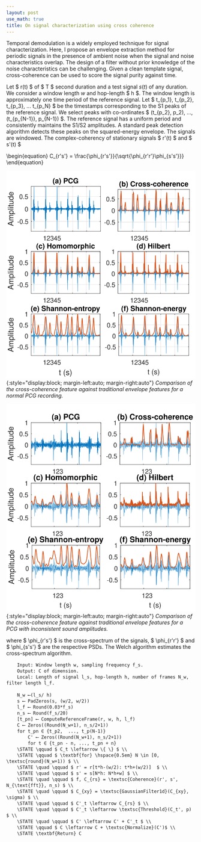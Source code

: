 ```yaml
---
layout: post
use_math: true
title: On signal characterization using cross coherence
---
```


Temporal demodulation is a widely employed technique for signal characterization. Here, I propose an envelope extraction method for periodic signals in the presence of ambient noise when the signal and noise characteristics overlap. The design of a filter without prior knowledge of the noise characteristics can be challenging. Given a clean template signal, cross-coherence can be used to score the signal purity against time.

Let $ r(t) $ of $ T $ second duration and a test signal $s(t)$ of any duration. We consider a window length $w$ and hop-length $ h $. The window length is approximately one time period of the reference signal. Let $ t_{p_1}, t_{p_2}, t_{p_3}, ...  t_{p_N} $ be the timestamps corresponding to the S1 peaks of the reference signal. We select peaks with co-ordinates $ (t_{p_2}, p_2), ..., (t_{p_{N-1}}, p_{N-1}) $. The reference signal has a uniform period and consistently maintains the S1/S2 amplitudes. A standard peak detection algorithm detects these peaks on the squared-energy envelope. The signals are windowed. The complex-coherency of stationary signals $ r'(t) $ and $ s'(t) $

\begin{equation}
C_{r's'} = \frac{\phi_{r's'}}{\sqrt{\phi_{r'r'}\phi_{s's'}}}
\end{equation}

![Image](/assets/Envelope_comparisions.svg){:style="display:block; margin-left:auto; margin-right:auto"}
*Comparison of the cross-coherence feature against traditional envelope features for a normal PCG recording.*

![Image](/assets/Envelope_comparisions_408.svg){:style="display:block; margin-left:auto; margin-right:auto"}
*Comparison of the cross-coherence feature against traditional envelope features for a PCG with inconsistent sound amplitudes.*

where  $ \phi_{r's'} $ is the cross-spectrum of the signals, $ \phi_{r'r'} $ and $ \phi_{s's'} $ are the respective PSDs. The Welch algorithm estimates the cross-spectrum algorithm. 

```
    Input: Window length w, sampling frequency f_s.
    Output: C of dimension.
    Local: Length of signal l_s, hop-length h, number of frames N_w, filter length l_f.

    N_w ⟵(l_s/ h)
    s ⟵ PadZeros(s, (w/2, w/2))
    l_f ⟵ Round(0.03*f_s)
    n_s ⟵ Round(f_s/20)
    [t_pn] ⟵ ComputeReferenceFrame(r, w, h, l_f)
    C ⟵ Zeros((Round(N_w+1), n_s/2+1))
    for t_pn ∈ {t_p2,  ..., t_p(N-1)} 
        C' ⟵ Zeros((Round(N_w+1), n_s/2+1))
        for t ∈ {t_pn - n, ..., t_pn + n}
    \STATE \qquad $ C_t \leftarrow \{ \} $ \\
    \STATE \qquad $ \textbf{for} \hspace{0.5em} N \in [0, \textsc{round}(N_w+1)) $ \\
    \STATE \quad \qquad $ r' = r[t*h-(w/2): t*h+(w/2)]  $ \\
    \STATE \quad \qquad $ s' = s[N*h: N*h+w] $ \\
    \STATE \quad \qquad $ f, C_{rs} = \textsc{Coherence}(r', s', N_{\text{fft}}, n_s) $ \\
    \STATE \quad \qquad $ C_{xy} = \textsc{GaussianFilter1d}(C_{xy}, \sigma) $ \\
    \STATE \quad \qquad $ C'_t \leftarrow C_{rs} $ \\
    \STATE \quad \qquad $ C'_t \leftarrow \textsc{Threshold}(C_t', p) $ \\
    \STATE \quad \qquad $ C' \leftarrow C' + C'_t $ \\
    \STATE \qquad $ C \leftarrow C + \textsc{Normalize}(C')$ \\
    \STATE \textbf{Return} C 
```
  
